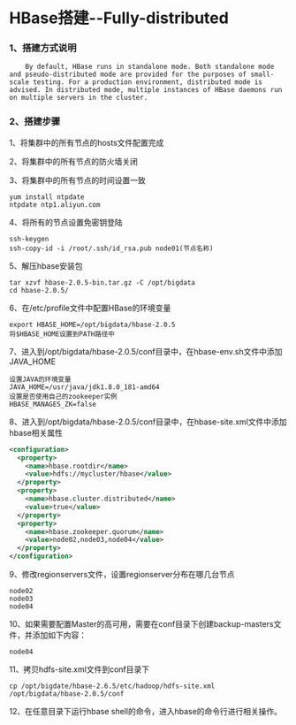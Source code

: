 # HBase搭建--Fully-distributed

### 1、搭建方式说明

```
	By default, HBase runs in standalone mode. Both standalone mode and pseudo-distributed mode are provided for the purposes of small-scale testing. For a production environment, distributed mode is advised. In distributed mode, multiple instances of HBase daemons run on multiple servers in the cluster.
```

### 2、搭建步骤

1、将集群中的所有节点的hosts文件配置完成

2、将集群中的所有节点的防火墙关闭

3、将集群中的所有节点的时间设置一致

```
yum install ntpdate
ntpdate ntp1.aliyun.com
```

4、将所有的节点设置免密钥登陆

```
ssh-keygen
ssh-copy-id -i /root/.ssh/id_rsa.pub node01(节点名称)
```

5、解压hbase安装包

```
tar xzvf hbase-2.0.5-bin.tar.gz -C /opt/bigdata
cd hbase-2.0.5/
```

6、在/etc/profile文件中配置HBase的环境变量

```
export HBASE_HOME=/opt/bigdata/hbase-2.0.5
将$HBASE_HOME设置到PATH路径中
```

7、进入到/opt/bigdata/hbase-2.0.5/conf目录中，在hbase-env.sh文件中添加JAVA_HOME

```
设置JAVA的环境变量
JAVA_HOME=/usr/java/jdk1.8.0_181-amd64
设置是否使用自己的zookeeper实例
HBASE_MANAGES_ZK=false
```

8、进入到/opt/bigdata/hbase-2.0.5/conf目录中，在hbase-site.xml文件中添加hbase相关属性

```xml
<configuration>
  <property>
    <name>hbase.rootdir</name>
    <value>hdfs://mycluster/hbase</value>
  </property>
  <property>
    <name>hbase.cluster.distributed</name>
    <value>true</value>
  </property>
  <property>
    <name>hbase.zookeeper.quorum</name>
    <value>node02,node03,node04</value>
  </property>
</configuration>
```

9、修改regionservers文件，设置regionserver分布在哪几台节点

```
node02
node03
node04
```

10、如果需要配置Master的高可用，需要在conf目录下创建backup-masters文件，并添加如下内容：

```
node04
```

11、拷贝hdfs-site.xml文件到conf目录下

```
cp /opt/bigdate/hbase-2.6.5/etc/hadoop/hdfs-site.xml /opt/bigdata/hbase-2.0.5/conf
```

12、在任意目录下运行hbase shell的命令，进入hbase的命令行进行相关操作。



